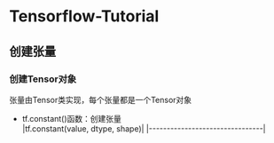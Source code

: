 # Tensorflow-Tutorial
## 创建张量
### 创建Tensor对象
张量由Tensor类实现，每个张量都是一个Tensor对象
- tf.constant()函数：创建张量  
|tf.constant(value, dtype, shape)|
|--------------------------------|
